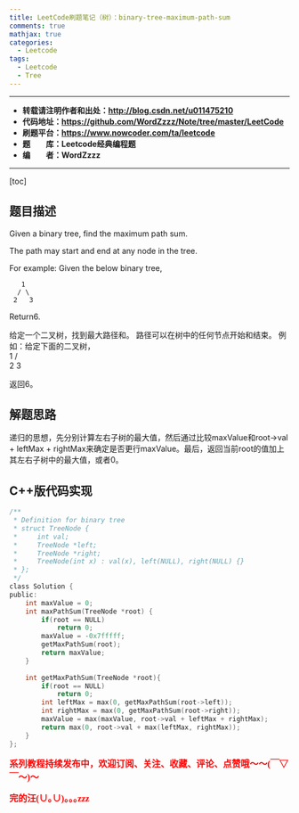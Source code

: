 ```yaml
---
title: LeetCode刷题笔记（树）：binary-tree-maximum-path-sum
comments: true
mathjax: true
categories:
  - Leetcode
tags:
  - Leetcode
  - Tree
---
```


----------

- **转载请注明作者和出处：http://blog.csdn.net/u011475210**
- **代码地址：https://github.com/WordZzzz/Note/tree/master/LeetCode**
- **刷题平台：https://www.nowcoder.com/ta/leetcode**
- **题&emsp;&emsp;库：Leetcode经典编程题**
- **编&emsp;&emsp;者：WordZzzz**

----------

[toc]

## 题目描述

Given a binary tree, find the maximum path sum.

The path may start and end at any node in the tree.

For example:
Given the below binary tree,

       1
      / \
     2   3

Return6.

给定一个二叉树，找到最大路径和。 路径可以在树中的任何节点开始和结束。 例如：给定下面的二叉树，   
       1
      / \
     2   3

返回6。

## 解题思路

递归的思想，先分别计算左右子树的最大值，然后通过比较maxValue和root->val + leftMax + rightMax来确定是否更行maxValue。最后，返回当前root的值加上其左右子树中的最大值，或者0。


## C++版代码实现


```c
/**
 * Definition for binary tree
 * struct TreeNode {
 *     int val;
 *     TreeNode *left;
 *     TreeNode *right;
 *     TreeNode(int x) : val(x), left(NULL), right(NULL) {}
 * };
 */
class Solution {
public:
    int maxValue = 0;
    int maxPathSum(TreeNode *root) {
        if(root == NULL)
            return 0;
        maxValue = -0x7fffff;
        getMaxPathSum(root);
        return maxValue;
    }
    
    int getMaxPathSum(TreeNode *root){
        if(root == NULL)
            return 0;
        int leftMax = max(0, getMaxPathSum(root->left));
        int rightMax = max(0, getMaxPathSum(root->right));
        maxValue = max(maxValue, root->val + leftMax + rightMax);
        return max(0, root->val + max(leftMax, rightMax));
    }
};
```

**<font color="red" size=3 face="仿宋">系列教程持续发布中，欢迎订阅、关注、收藏、评论、点赞哦～～(￣▽￣～)～</font>**

**<font color="red" size=3 face="仿宋">完的汪(∪｡∪)｡｡｡zzz</font>**